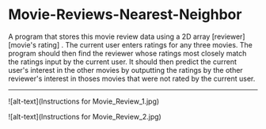 # Movie-Reviews-Nearest-Neighbor
A program that stores this movie review data using a 2D array [reviewer][movie's rating] . The current user enters ratings for any three movies. The program should then find the reviewer whose ratings most closely match the ratings input by the current user. It should then predict the current user's interest in the other movies by outputting the ratings by the other reviewer's interest in thoses movies that were not rated by the current user.
<hr>
![alt-text](Instructions for Movie_Review_1.jpg)

![alt-text](Instructions for Movie_Review_2.jpg)
